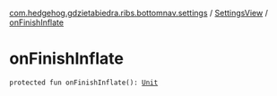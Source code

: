 [com.hedgehog.gdzietabiedra.ribs.bottomnav.settings](../index.md) / [SettingsView](index.md) / [onFinishInflate](./on-finish-inflate.md)

# onFinishInflate

`protected fun onFinishInflate(): `[`Unit`](https://kotlinlang.org/api/latest/jvm/stdlib/kotlin/-unit/index.html)